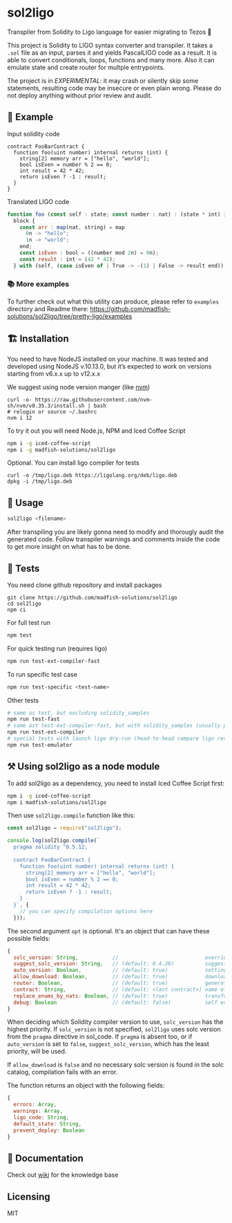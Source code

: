 # sol2ligo

Transpiler from Solidity to Ligo language for easier migrating to Tezos 🚀️

This project is Solidity to LIGO syntax converter and transpiler. It takes a `.sol` file as an input, parses it and yields PascalLIGO code as a result.
It is able to convert conditionals, loops, functions and many more. Also it can emulate state and create router for multple entrypoints.

The project is in _EXPERIMENTAL_: it may crash or silently skip some statements, resulting code may be insecure or even plain wrong. Please do not deploy anything without prior review and audit.

## 📖️ Example
Input solidity code

```solidity
contract FooBarContract {
  function foo(uint number) internal returns (int) {
    string[2] memory arr = ["hello", "world"];
    bool isEven = number % 2 == 0;
    int result = 42 * 42;
    return isEven ? -1 : result;
  }
}
```

Translated LIGO code
```js
function foo (const self : state; const number : nat) : (state * int) is
  block {
    const arr : map(nat, string) = map
      0n -> "hello";
      1n -> "world";
    end;
    const isEven : bool = ((number mod 2n) = 0n);
    const result : int = (42 * 42);
  } with (self, (case isEven of | True -> -(1) | False -> result end));
```

### 📚️ More examples 
To further check out what this utility can produce, please refer to `examples` directory and Readme there:
https://github.com/madfish-solutions/sol2ligo/tree/pretty-ligo/examples


## 🏗️ Installation
You need to have NodeJS installed on your machine.
It was tested and developed using NodeJS v.10.13.0, but it’s expected to work on versions starting from v6.x.x up to v12.x.x

We suggest using node version manger (like [nvm](https://github.com/nvm-sh/nvm))
```
curl -o- https://raw.githubusercontent.com/nvm-sh/nvm/v0.35.3/install.sh | bash
# relogin or source ~/.bashrc
nvm i 12
```

To try it out you will need Node.js, NPM and Iced Coffee Script

```sh
npm i -g iced-coffee-script
npm i -g madfish-solutions/sol2ligo
```

Optional. You can install ligo compiler for tests

```
curl -o /tmp/ligo.deb https://ligolang.org/deb/ligo.deb
dpkg -i /tmp/ligo.deb
```

## 🌈️ Usage

```sh
sol2ligo <filename>
```

After transpiling you are likely gonna need to modify and thorougly audit the generated code. Follow transpiler warnings and comments inside the code to get more insight on what has to be done.

## 🏥️ Tests
You need clone github repository and install packages
```
git clone https://github.com/madfish-solutions/sol2ligo
cd sol2ligo
npm ci
```

For full test run
```sh
npm test 
```

For quick testing run (requires ligo)
```sh
npm run test-ext-compiler-fast
```

To run specific test case
```sh
npm run test-specific <test-name>
```

Other tests
```sh
# same as test, but excluding solidity_samples
npm run test-fast
# same ast test-ext-compiler-fast, but with solidity_samples (usually produces a lot of ligo errors)
npm run test-ext-compiler
# special tests with launch ligo dry-run (head-to-head compare ligo result vs eth ganache result)
npm run test-emulator
```

## ⚒ Using sol2ligo as a node module

To add sol2ligo as a dependency, you need to install Iced Coffee Script first:
```sh
npm i -g iced-coffee-script
npm i madfish-solutions/sol2ligo
```
Then use `sol2ligo.compile` function like this:
```javascript
const sol2ligo = require("sol2ligo");

console.log(sol2ligo.compile(`
  pragma solidity ^0.5.12;
  
  contract FooBarContract {
    function foo(uint number) internal returns (int) {
      string[2] memory arr = ["hello", "world"];
      bool isEven = number % 2 == 0;
      int result = 42 * 42;
      return isEven ? -1 : result;
    }
  }`, {
    // you can specify compilation options here
  }));
```
The second argument `opt` is optional. It's an object that can have these possible fields:
```javascript
{
  solc_version: String,           //                            override solc version specified in pragma
  suggest_solc_version: String,   // (default: 0.4.26)          suggested solc version if pragma is not specified
  auto_version: Boolean,          // (default: true)            setting this to false disables reading solc version from pragma
  allow_download: Boolean,        // (default: true)            download solc catalog
  router: Boolean,                // (default: true)            generate router
  contract: String,               // (default: <last contract>) name of contract to generate router for
  replace_enums_by_nats: Boolean, // (default: true)            transform enums to number constants
  debug: Boolean                  // (default: false)           self explanatory
}
```
When deciding which Solidity compiler version to use, `solc_version` has the highest priority. If `solc_version` is not specified, `sol2ligo` uses solc version from the `pragma` directive in sol_code. If `pragma` is absent too, or if `auto_version` is set to `false`, `suggest_solc_version`, which has the least priority, will be used.

If `allow_download` is `false` and no necessary solc version is found in the solc catalog, compilation fails with an error.

The function returns an object with the following fields:
```javascript
{
  errors: Array,
  warnings: Array,
  ligo_code: String,
  default_state: String,
  prevent_deploy: Boolean
}
```

## 📑️ Documentation
Check out [wiki](https://github.com/madfish-solutions/sol2ligo/wiki) for the knowledge base

## Licensing
MIT
